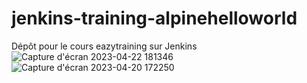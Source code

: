 # jenkins-training-alpinehelloworld
Dépôt pour le cours eazytraining sur Jenkins
![Capture d'écran 2023-04-22 181346](https://github.com/Abdel-had/jenkins-training-alpinehelloworld/assets/101605739/17050ecc-059a-4137-a233-3000783f519b)
![Capture d'écran 2023-04-20 172250](https://github.com/Abdel-had/jenkins-training-alpinehelloworld/assets/101605739/2db5dbbf-07dc-4933-be1f-15d64bfb70fe)
